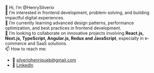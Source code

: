 👋 Hi, I’m @HenrySilverio  
👀 I’m interested in frontend development, problem-solving, and building impactful digital experiences.  
🌱 I’m currently learning advanced design patterns, performance optimization, and best practices in frontend development.  
💞️ I’m looking to collaborate on innovative projects involving **React.js, Next.js, TypeScript, Angular.js, Redux and JavaScript**, especially in e-commerce and SaaS solutions.  
📫 How to reach me:  
   - 📧 silveriohenriqueb@gmail.com  
   - 💼 [LinkedIn](https://www.linkedin.com/in/henrique-silv%C3%A9rio/)  
<!---
HenrySilverio/HenrySilverio is a ✨ special ✨ repository because its `README.md` (this file) appears on your GitHub profile.
You can click the Preview link to take a look at your changes.
--->

